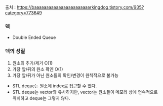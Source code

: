 출처 : https://baaaaaaaaaaaaaaaaaaaaaaarkingdog.tistory.com/935?category=773649

### 덱

* Double Ended Queue



### 덱의 성질

1. 원소의 추가/제거 O(1)
2. 가장 앞/뒤의 원소 확인 O(1)
3. 가장 앞/뒤가 아닌 원소들의 확인/변경이 원칙적으로 불가능



* STL deque는 원소에 index로 접근할 수 있다.
* STL deque는 vector와 유사하지만, vector는 원소들이 메모리 상에 연속적으로 위치하고 deque는 그렇지 않다.